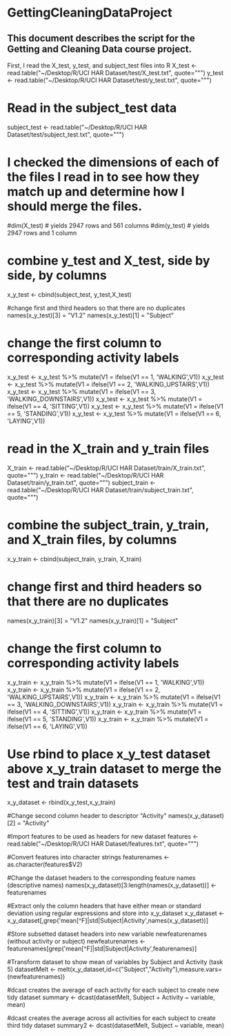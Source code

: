 # GettingCleaningDataProject

## **This document describes the script for the Getting and Cleaning Data course project.**

First, I read the X_test, y_test, and subject_test files into R
X_test <- read.table("~/Desktop/R/UCI HAR Dataset/test/X_test.txt", quote="\"")
y_test <- read.table("~/Desktop/R/UCI HAR Dataset/test/y_test.txt", quote="\"")

# Read in the subject_test data
subject_test <- read.table("~/Desktop/R/UCI HAR Dataset/test/subject_test.txt", quote="\"")

# I checked the dimensions of each of the files I read in to see how they match up and determine how I should merge the files.
#dim(X_test) # yields 2947 rows and 561 columns
#dim(y_test) # yields 2947 rows and 1 column

# combine y_test and X_test, side by side, by columns
x_y_test <- cbind(subject_test, y_test,X_test)

#change first and third headers so that there are no duplicates
names(x_y_test)[3] = "V1.2"
names(x_y_test)[1] = "Subject"

# change the first column to corresponding activity labels
x_y_test <- x_y_test %>% mutate(V1 = ifelse(V1 == 1, 'WALKING',V1))
x_y_test <- x_y_test %>% mutate(V1 = ifelse(V1 == 2, 'WALKING_UPSTAIRS',V1))
x_y_test <- x_y_test %>% mutate(V1 = ifelse(V1 == 3, 'WALKING_DOWNSTAIRS',V1))
x_y_test <- x_y_test %>% mutate(V1 = ifelse(V1 == 4, 'SITTING',V1))
x_y_test <- x_y_test %>% mutate(V1 = ifelse(V1 == 5, 'STANDING',V1))
x_y_test <- x_y_test %>% mutate(V1 = ifelse(V1 == 6, 'LAYING',V1))

# read in the X_train and y_train files 
X_train <- read.table("~/Desktop/R/UCI HAR Dataset/train/X_train.txt", quote="\"")
y_train <- read.table("~/Desktop/R/UCI HAR Dataset/train/y_train.txt", quote="\"")
subject_train <- read.table("~/Desktop/R/UCI HAR Dataset/train/subject_train.txt", quote="\"")

# combine the subject_train, y_train, and X_train files, by columns
x_y_train <- cbind(subject_train, y_train, X_train)

# change first and third headers so that there are no duplicates
names(x_y_train)[3] = "V1.2"
names(x_y_train)[1] = "Subject"

# change the first column to corresponding activity labels
x_y_train <- x_y_train %>% mutate(V1 = ifelse(V1 == 1, 'WALKING',V1))
x_y_train <- x_y_train %>% mutate(V1 = ifelse(V1 == 2, 'WALKING_UPSTAIRS',V1))
x_y_train <- x_y_train %>% mutate(V1 = ifelse(V1 == 3, 'WALKING_DOWNSTAIRS',V1))
x_y_train <- x_y_train %>% mutate(V1 = ifelse(V1 == 4, 'SITTING',V1))
x_y_train <- x_y_train %>% mutate(V1 = ifelse(V1 == 5, 'STANDING',V1))
x_y_train <- x_y_train %>% mutate(V1 = ifelse(V1 == 6, 'LAYING',V1))

# Use rbind to place x_y_test dataset above x_y_train dataset to merge the test and train datasets
x_y_dataset <- rbind(x_y_test,x_y_train)

#Change second column header to descriptor "Activity"
names(x_y_dataset)[2] = "Activity"

#Import features to be used as headers for new dataset
features <- read.table("~/Desktop/R/UCI HAR Dataset/features.txt", quote="\"")

#Convert features into character strings
featurenames <- as.character(features$V2)

#Change the dataset headers to the corresponding feature names (descriptive names)
names(x_y_dataset)[3:length(names(x_y_dataset))] <- featurenames

#Extract only the column headers that have either mean or standard deviation using regular expressions and store into x_y_dataset
x_y_dataset <- x_y_dataset[,grep('mean[^F]|std|Subject|Activity',names(x_y_dataset))]

#Store subsetted dataset headers into new variable newfeaturenames (without activity or subject)
newfeaturenames <-featurenames[grep('mean[^F]|std|Subject|Activity',featurenames)]

#Transform dataset to show mean of variables by Subject and Activity (task 5)
datasetMelt <- melt(x_y_dataset,id=c("Subject","Activity"),measure.vars=(newfeaturenames))

#dcast creates the average of each activity for each subject to create new tidy dataset
summary <- dcast(datasetMelt, Subject + Activity ~ variable, mean)

#dcast creates the average across all activities for each subject to create third tidy dataset
summary2 <- dcast(datasetMelt, Subject ~ variable, mean)
